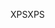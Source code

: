 <span data-ttu-id="6d198-101">XPS</span><span class="sxs-lookup"><span data-stu-id="6d198-101">XPS</span></span>